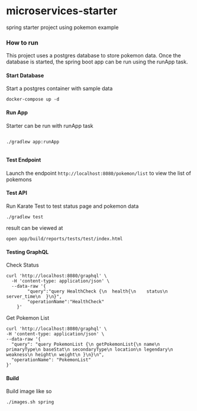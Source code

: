 # microservices-starter
spring starter project using pokemon example

### How to run
This project uses a postgres database to store pokemon data. Once the database is started,
the spring boot app can be run using the runApp task. 

#### Start Database
Start a postgres container with sample data

```shell 
docker-compose up -d
```

#### Run App
Starter can be run with runApp task
```shell

./gradlew app:runApp 
  

```

#### Test Endpoint
Launch the endpoint ```http://localhost:8080/pokemon/list``` to view the list of pokemons


#### Test API
Run Karate Test to test status page and pokemon data

``` 
./gradlew test
```

result can be viewed at 

```shell 
open app/build/reports/tests/test/index.html
```

#### Testing GraphQL

Check Status

``` 
curl 'http://localhost:8080/graphql' \
  -H 'content-type: application/json' \
  --data-raw '{
        "query":"query HealthCheck {\n  health{\n    status\n    server_time\n  }\n}",
        "operationName":"HealthCheck"
    }'
```

Get Pokemon List

``` 
curl 'http://localhost:8080/graphql' \
-H 'content-type: application/json' \
--data-raw '{
  "query": "query PokemonList {\n getPokemonList{\n name\n primaryType\n baseStat\n secondaryType\n location\n legendary\n weakness\n height\n weight\n }\n}\n",
  "operationName": "PokemonList"
}'
```



#### Build

Build image like so
```
./images.sh spring
```



